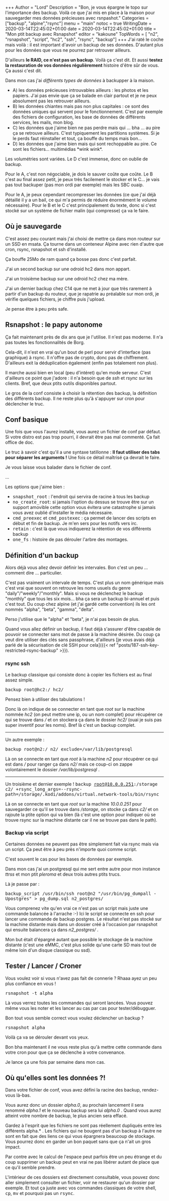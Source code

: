 +++
Author = "Lord"
Description = "Bon, je vous épargne le topo sur l'importance des backup. Voilà ce que j'ai mis en place à la maison pour sauvegarder mes données précieuses avec rsnpashot."
Categories = ["backup", "alpine","rsync"]
menu = "main"
notoc = true
WritingDate = 2020-03-14T22:45:02+01:00
date = 2020-03-14T22:45:02+01:00
title = "Mon ptit backup avec Rsnapshot"
editor = "kakoune"
TopWords = [  "n2", "rsnapshot", "script", "hc2", "ssh", "rsync", "backup"]
+++
J'ai raté le coche mais voilà : il est important d'avoir un backup de ses données.
D'autant plus pour les données que vous ne pourrez par retrouver ailleurs.

D'ailleurs **le RAID, ce n'est pas un backup**.
Voilà ça c'est dit.
Et aussi **testez la restauration de vos données régulièrement** histoire d'être sûr de vous.
Ça aussi c'est dit.

Dans mon cas j'ai *différents types de données* à backupper à la maison.

  - A) les données précieuses introuvables ailleurs : les photos et les papiers.
J'ai pas envie que ça se balade en clair partout et je ne peux absolument pas les retrouver ailleurs.
  - B)  les données chiantes mais pas non plus capitales : ce sont des données uniques qui servent pour le fonctionnement.
C'est par exemple des fichiers de configuration, les base de données de différents services, les mails, mon blog.
  - C) les données que j'aime bien ne pas perdre mais qui … bha … au pire ça se retrouve ailleurs.
C'est typiquement les partitions systèmes.
Si je le perds faut réinstaller et tout, ça bouffe du temps mais bon…
  - D) les données que j'aime bien mais qui sont rechoppable au pire.
Ce sont les fichiers… multimédias \*wink wink\*.

Les volumétries sont variées.
Le D c'est immense, donc on oublie de backup.

Pour le A, c'est non négociable, je dois le sauver coûte que coûte.
Le B c'est au final assez petit, je peux très facilement le stocker et le C… je vais pas tout backuper (pas mon ordi par exemple) mais les SBC ouaip.

Pour le A, je peux cependant recompresser les données (ce que j'ai déjà détaillé il y a un bail, ce qui m'a permis de réduire énormément le volume nécessaire).
Pour le B et le C c'est principalement du texte, donc si c'est stocké sur un système de fichier malin (qui compresse) ça va le faire.

## Où je sauvegarde
C'est assez peu courant mais j'ai choisi de mettre ça dans mon routeur sur un SSD en msata.
Ça tourne dans un conteneur Alpine avec rien d'autre que cron, rsync, rsnapshot et ssh d'installé.

Ça bouffe 25Mo de ram quand ça bosse pas donc c'est parfait.

J'ai un second backup sur une odroid hc2 dans mon appart.

J'ai un troisième backup sur une odroid hc2 chez ma mère.

J'ai un dernier backup chez C14 que ne met à jour que très rarement à partir d'un backup du routeur, que je rapatrie au préalable sur mon ordi, je vérifie quelques fichiers, je chiffre puis j'upload.

Je pense être à peu près safe.

## Rsnapshot : le papy autonome
Ça fait maintenant près de dix ans que je l'utilise.
Il n'est pas moderne.
Il n'a pas toutes les fonctionnalités de Borg.

Cela-dit, il n'est en vrai qu'un bout de perl pour servir d'interface (pas graphique) à rsync.
Il n'offre pas de crypto, donc pas de chiffrement.
D'ailleurs exit la déduplication également (enfin pas totalement non plus).

Il marche aussi bien en local (peu d'intéret) qu'en mode serveur.
C'est d'ailleurs ce point que j'adore : il n'a besoin que de *ssh* et *rsync* sur les clients.
Bref, que deux ptits outils disponibles partout.

Le gros de la conf consiste à choisir la rétention des backup, la définition des différents backup.
Il ne reste plus qu'à s'appuyer sur cron pour déclencher le truc.

## Conf basique
Une fois que vous l'aurez installé, vous aurez un fichier de conf par défaut.
Si votre distro est pas trop pourri, il devrait être pas mal commenté.
Ça fait office de doc.

Le truc à savoir c'est qu'il a une syntaxe tatillonne : **Il faut utiliser des tabs pour séparer les arguments !**
Une fois ce détail maîtrisé ça devrait le faire.

Je vous laisse vous balader dans le fichier de conf.

…

Les options que j'aime bien :

  - <samp>snapshot_root</samp> : l'endroit qui servira de racine à tous les backup
  - <samp>no_create_root</samp>: si jamais l'option du dessus se trouve être sur un support amovible cette option vous évitera une catastrophe si jamais vous avez oublié d'installer le média nécessaire.
  - <samp>cmd_preexec</samp> et <samp>cmd_postexec</samp> : ça permet de lancer des scripts en début et fin de backup. Je m'en sers pour les notifs vers irc.
  - <samp>retain</samp> : c'est là que vous indiquerez la rétention de vos différents backup
  - <samp>one_fs</samp> : histoire de pas dérouler l'arbre des montages.

## Définition d'un backup
Alors déjà vous allez devoir définir les intervales.
Bon c'est un peu … comment dire … particulier.

C'est pas vraiment un intervale de temps.
C'est plus un nom générique mais c'est vrai que souvent on retrouve les noms usuels du genre "daily"/"weekly"/"monthly".
Mais si vous ne déclenchez le backup "monthly" que tous les six mois… bha ça sera un backup bi-annuel et puis c'est tout.
Du coup chez alpine (et j'ai gardé cette convention) ils les ont nommés "alpha", "beta", "gamma", "delta".

Perso j'utilise que le "alpha" et "beta", je n'ai pas besoin de plus.

Quand vous allez définir un backup, il faut déjà s'assurer d'être capable de pouvoir se connecter sans mot de passe à la machine désirée.
Du coup ça veut dire utiliser des clés sans passphrase, d'ailleurs [je vous avais déjà parlé de la sécurisation de clé SSH pour cela]({{< ref "posts/187-ssh-key-restricted-rsync-backup" >}}).

### rsync ssh
Le backup classique qui consiste donc à copier les fichiers est au final assez simple.

<samp>backup  root@hc2:/      hc2/</samp>

Pensez bien à utiliser des tabulations !

Donc là on indique de se connecter en tant que *root* sur la machine nommée *hc2* (on peut mettre une ip, ou un nom complet) pour récupérer ce qui se trouve dans */* et on stockera ça dans le dossier *hc2/* (ouai je suis pas super inventif pour les noms).
Bref là c'est un backup complet.

--------- 

Un autre exemple : 

<samp>backup  root@n2:/       n2/     exclude=/var/lib/postgresql</samp>

Là on se connecte en tant que *root* à la machine *n2* pour récupérer ce qui est dans */* pour ranger ça dans *n2/* mais ce coup-ci on zappe volontairement le dossier */var/lib/postgresql* .

---------

Un troisième et dernier exemple !
<samp>backup  root@10.0.0.251:/storage        c2/     +rsync_long_args=--rsync-path=/storage/.kodi/addons/virtual.network-tools/bin/rsync</samp>

Là on se connecte en tant que *root* sur la machine *10.0.0.251* pour sauvegarder ce qu'il se trouve dans */storage*, on stocke ça dans *c2/* et on rajoute la ptite option qui va bien (là c'est une option pour indiquer où se trouve rsync sur la machine distante car il ne se trouve pas dans le path).

### Backup via script
Certaines données ne peuvent pas être simplement fait via rsync mais via un script.
Ça peut être à peu près n'importe quoi comme script.

C'est souvent le cas pour les bases de données par exemple.

Dans mon cas j'ai un postgresql qui me sert entre autre pour mon instance *ttrss* et mon ptit *pleroma* et deux trois autres ptits trucs.

Là je passe par : 

<samp>backup_script   /usr/bin/ssh root@n2 "/usr/bin/pg_dumpall -Upostgres" > pg_dump.sql     n2_postgres/</samp>

Vous comprenez vite qu'en vrai ce n'est pas un script mais juste une commande balancée à l'arrache :-)
Ici le script se connecte en ssh pour lancer une commande de backup postgres.
Le résultat n'est pas stocké sur la machine distante mais dans un dossier créé à l'occasion par rsnapshot qui ensuite balancera ça dans *n2_postgres/* .

Mon but était d'épargné autant que possible le stockage de la machine distante (c'est une eMMC, c'est plus solide qu'une carte SD mais tout de même loin d'un disque classique ou ssd).

## Tester / Lancer / Croner
Vous voulez voir si vous n'avez pas fait de connerie ?
Rhaaa ayez un peu plus confiance en vous !

<samp>rsnapshot -t alpha</samp>

Là vous verrez toutes les commandes qui seront lancées.
Vous pouvez même vous les noter et les lancer au cas par cas pour tester/débugguer.

Bon tout vous semble correct vous voulez déclencher un backup ?

<samp>rsnapshot alpha</samp>

Voilà ça va se dérouler devant vos yeux.

Bon bha maintenant il ne vous reste plus qu'à mettre cette commande dans votre cron pour que ça se déclenche à votre convenance.

Je lance ça une fois par semaine dans mon cas.

## Où qu'elles sont les données ?!
Dans votre fichier de conf, vous avez défini la racine des backup, rendez-vous là-bas.

Vous aurez donc un dossier *alpha.0*, au prochain lancement il sera renommé *alpha.1* et le nouveau backup sera lui *alpha.0* .
Quand vous aurez atteint votre nombre de backup, le plus ancien sera effacé.

Gardez à l'esprit que les fichiers ne sont pas réellement dupliqués entre les différents alpha.\* .
Les fichiers qui ne bougent pas d'un backup à l'autre ne sont en fait que des liens ce qui vous épargnera beaucoup de stockage.
Vous pourrez donc en garder un bon paquet sans que ça n'ait un gros impact.

Par contre avec le calcul de l'espace peut parfois être un peu étrange et du coup supprimer un backup peut en vrai ne pas libérer autant de place que ce qu'il semble prendre.

L'intérieur de ces dossiers est directement consultable, vous pouvez donc aller simplement consulter un fichier, voir ne restaurer qu'un dossier par exemple.
Et tout ça juste avec vos commandes classiques de votre shell, <samp>cp</samp>, <samp>mv</samp> et pourquoi pas un <samp>rsync</samp>.
